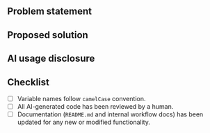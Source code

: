 ## Problem statement
<!-- Briefly describe the issue this PR addresses. -->

## Proposed solution
<!-- Explain how this PR resolves the problem. -->

## AI usage disclosure
<!-- If you used AI beyond simple autocomplete, describe how. 
AI-assisted code is not discouraged if it has been properly reviewed; 
this disclosure is for transparency. -->

## Checklist
- [ ] Variable names follow `camelCase` convention.
- [ ] All AI-generated code has been reviewed by a human.
- [ ] Documentation (`README.md` and internal workflow docs) has been updated
  for any new or modified functionality.
